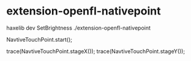# extension-openfl-nativepoint


haxelib dev SetBrightness ./extension-openfl-nativepoint

<haxelib name="NavtiveTouchPoint" />


NavtiveTouchPoint.start();

trace(NavtiveTouchPoint.stageX());
trace(NavtiveTouchPoint.stageY());

